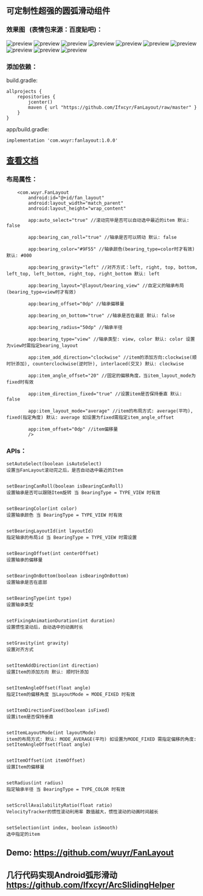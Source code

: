 ## 可定制性超强的圆弧滑动组件
### 效果图   (表情包来源：百度贴吧)：
![preview](https://github.com/wuyr/FanLayout/raw/master/previews/1.gif) ![preview](https://github.com/wuyr/FanLayout/raw/master/previews/2.gif) ![preview](https://github.com/wuyr/FanLayout/raw/master/previews/3.gif)
![preview](https://github.com/wuyr/FanLayout/raw/master/previews/4.gif) ![preview](https://github.com/wuyr/FanLayout/raw/master/previews/5.gif) ![preview](https://github.com/wuyr/FanLayout/raw/master/previews/6.gif)
![preview](https://github.com/wuyr/FanLayout/raw/master/previews/7.gif) ![preview](https://github.com/wuyr/FanLayout/raw/master/previews/8.gif) ![preview](https://github.com/wuyr/FanLayout/raw/master/previews/9.gif)
![preview](https://github.com/wuyr/FanLayout/raw/master/previews/10.gif)
### 添加依赖：
build.gradle:
```
allprojects {
    repositories {
        jcenter()
        maven { url "https://github.com/Ifxcyr/FanLayout/raw/master" }
    }
}
```
app/build.gradle:
```
implementation 'com.wuyr:fanlayout:1.0.0'
```
## [查看文档](http://htmlpreview.github.io/?https://github.com/Ifxcyr/FanLayout/blob/master/Doc/com/wuyr/fanlayout/FanLayout.html)

### 布局属性：
```
    <com.wuyr.FanLayout
        android:id="@+id/fan_layout"
        android:layout_width="match_parent"
        android:layout_height="wrap_content"
        
        app:auto_select="true" //滚动完毕是否可以自动选中最近的item 默认: false
        
        app:bearing_can_roll="true" //轴承是否可以转动 默认: false
        
        app:bearing_color="#9F55" //轴承颜色(bearing_type=color时才有效) 默认: #000
        
        app:bearing_gravity="left" //对齐方式：left, right, top, bottom, left_top, left_bottom, right_top, right_bottom 默认: left
        
        app:bearing_layout="@layout/bearing_view" //自定义的轴承布局 (bearing_type=view时才有效)
        
        app:bearing_offset="0dp" //轴承偏移量
        
        app:bearing_on_bottom="true" //轴承是否在最底 默认: false
        
        app:bearing_radius="50dp" //轴承半径
        
        app:bearing_type="view" //轴承类型: view, color 默认: color 设置为view时需指定bearing_layout
        
        app:item_add_direction="clockwise" //item的添加方向:clockwise(顺时针添加), counterclockwise(逆时针), interlaced(交叉) 默认: clockwise
        
        app:item_angle_offset="20" //固定的偏移角度，当item_layout_mode为fixed时有效
        
        app:item_direction_fixed="true" //设置item是否保持垂直 默认: false
        
        app:item_layout_mode="average" //item的布局方式: average(平均), fixed(指定角度) 默认: average 如设置为fixed需指定item_angle_offset
        
        app:item_offset="0dp" //item偏移量
        />
```
### APIs：
```
setAutoSelect(boolean isAutoSelect)
设置当FanLayout滚动完之后，是否自动选中最近的Item


setBearingCanRoll(boolean isBearingCanRoll)
设置轴承是否可以跟随Item旋转 当 BearingType = TYPE_VIEW 时有效


setBearingColor(int color)
设置轴承颜色 当 BearingType = TYPE_VIEW 时有效


setBearingLayoutId(int layoutId)
指定轴承的布局id 当 BearingType = TYPE_VIEW 时需设置


setBearingOffset(int centerOffset)
设置轴承的偏移量


setBearingOnBottom(boolean isBearingOnBottom)
设置轴承是否在底部


setBearingType(int type)
设置轴承类型


setFixingAnimationDuration(int duration)
设置惯性滚动后，自动选中的动画时长


setGravity(int gravity)
设置对齐方式


setItemAddDirection(int direction)
设置Item的添加方向 默认: 顺时针添加


setItemAngleOffset(float angle)
指定Item的偏移角度 当LayoutMode = MODE_FIXED 时有效


setItemDirectionFixed(boolean isFixed)
设置item是否保持垂直


setItemLayoutMode(int layoutMode)
item的布局方式: 默认: MODE_AVERAGE(平均) 如设置为MODE_FIXED 需指定偏移的角度: setItemAngleOffset(float angle)


setItemOffset(int itemOffset)
设置Item的偏移量


setRadius(int radius)
指定轴承半径 当 BearingType = TYPE_COLOR 时有效


setScrollAvailabilityRatio(float ratio)
VelocityTracker的惯性滚动利用率 数值越大，惯性滚动的动画时间越长


setSelection(int index, boolean isSmooth)
选中指定的item
```
## Demo: https://github.com/wuyr/FanLayout
## 几行代码实现Android弧形滑动 https://github.com/Ifxcyr/ArcSlidingHelper
